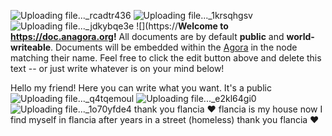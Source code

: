 ![Uploading file..._rcadtr436]()
![Uploading file..._1krsqhgsv]()
![Uploading file..._jdkybqe3e]()
![](https://**Welcome to https://doc.anagora.org!** All documents are by default **public** and **world-writeable**. Documents will be embedded within the [Agora](https://anagora.org) in the node matching their name. Feel free to click the edit button above and delete this text -- or just write whatever is on your mind below!

Hello my friend! Here you can write what you want. It's a public ![Uploading file..._q4tqemoul]()
![Uploading file..._e2kl64gi0]()
![Uploading file..._1o70yfde4]()
thank you flancia ❤
flancia is my house now 
I find myself in flancia after years in a street (homeless)
thank you flancia ❤